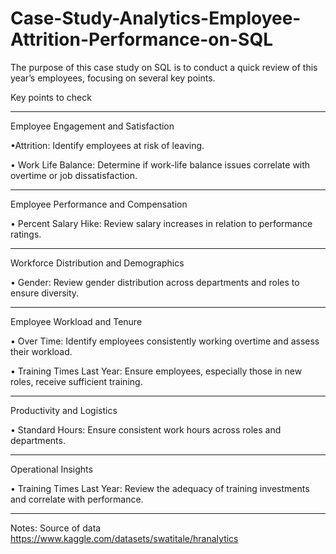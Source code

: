 # Case-Study-Analytics-Employee-Attrition-Performance-on-SQL
The purpose of this case study on SQL is to conduct a quick review of this year’s employees, focusing on several key points.

Key points to check 
________________________________________________________________________________________________________________________________________________________________
Employee Engagement and Satisfaction

•Attrition: Identify employees at risk of leaving.

•	Work Life Balance: Determine if work-life balance issues correlate with overtime or job dissatisfaction.
________________________________________________________________________________________________________________________________________________________________
Employee Performance and Compensation

•	Percent Salary Hike: Review salary increases in relation to performance ratings.
________________________________________________________________________________________________________________________________________________________________
Workforce Distribution and Demographics

•	Gender: Review gender distribution across departments and roles to ensure diversity.
________________________________________________________________________________________________________________________________________________________________
Employee Workload and Tenure

•	Over Time: Identify employees consistently working overtime and assess their workload.

•	Training Times Last Year: Ensure employees, especially those in new roles, receive sufficient training.
_______________________________________________________________________________________________________________________________________________________________
Productivity and Logistics

•	Standard Hours: Ensure consistent work hours across roles and departments.
_______________________________________________________________________________________________________________________________________________________________
Operational Insights

•	Training Times Last Year: Review the adequacy of training investments and correlate with performance.
_______________________________________________________________________________________________________________________________________________________________

Notes: Source of data https://www.kaggle.com/datasets/swatitale/hranalytics
